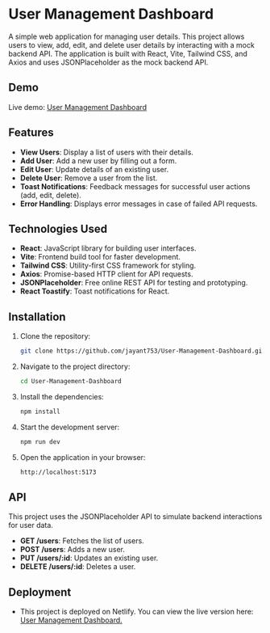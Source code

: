 # User Management Dashboard

A simple web application for managing user details. This project allows users to view, add, edit, and delete user details by interacting with a mock backend API. The application is built with React, Vite, Tailwind CSS, and Axios and uses JSONPlaceholder as the mock backend API.

## Demo

Live demo: [User Management Dashboard](https://user-management-dashboard123.netlify.app/)

## Features

- **View Users**: Display a list of users with their details.
- **Add User**: Add a new user by filling out a form.
- **Edit User**: Update details of an existing user.
- **Delete User**: Remove a user from the list.
- **Toast Notifications**: Feedback messages for successful user actions (add, edit, delete).
- **Error Handling**: Displays error messages in case of failed API requests.

## Technologies Used

- **React**: JavaScript library for building user interfaces.
- **Vite**: Frontend build tool for faster development.
- **Tailwind CSS**: Utility-first CSS framework for styling.
- **Axios**: Promise-based HTTP client for API requests.
- **JSONPlaceholder**: Free online REST API for testing and prototyping.
- **React Toastify**: Toast notifications for React.

## Installation

1. Clone the repository:

   ```bash
   git clone https://github.com/jayant753/User-Management-Dashboard.git

2. Navigate to the project directory:

   ```bash
   cd User-Management-Dashboard

3. Install the dependencies:

   ```bash
   npm install

4. Start the development server:

   ```bash
   npm run dev

5. Open the application in your browser:

   ```bash
   http://localhost:5173  


## API

This project uses the JSONPlaceholder API to simulate backend interactions for user data.

- **GET /users**: Fetches the list of users.
- **POST /users**: Adds a new user.
- **PUT /users/:id**: Updates an existing user.
- **DELETE /users/:id**: Deletes a user.

## Deployment

- This project is deployed on Netlify. You can view the live version here: [User Management Dashboard.](https://user-management-dashboard123.netlify.app/)


